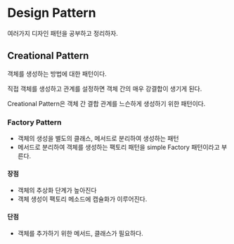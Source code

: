 # Design Pattern
여러가지 디자인 패턴을 공부하고 정리하자.

## Creational Pattern
객체를 생성하는 방법에 대한 패턴이다.

직접 객체를 생성하고 관계를 설정하면 객체 간의 매우 강결합이 생기게 된다.

Creational Pattern은 객체 간 결합 관계를 느슨하게 생성하기 위한 패턴이다.

### Factory Pattern
- 객체의 생성을 별도의 클래스, 메서드로 분리하여 생성하는 패턴
- 메서드로 분리하여 객체를 생성하는 팩토리 패턴을 simple Factory 패턴이라고 부른다.

#### 장점 
- 객체의 추상화 단계가 높아진다
- 객체 생성이 팩토리 메소드에 캡슐화가 이루어진다.

#### 단점 
- 객체를 추가하기 위한 메서드, 클래스가 필요하다.

